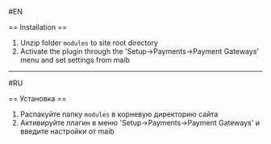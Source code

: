 #EN

== Installation ==

1. Unzip folder ```modules``` to site root directory
2. Activate the plugin through the 'Setup->Payments->Payment Gateways' menu and set settings from maib

---------

#RU

== Установка ==

1. Распакуйте папку ```modules``` в корневую директорию сайта
2. Активируйте плагин в меню 'Setup->Payments->Payment Gateways' и введите настройки от maib
